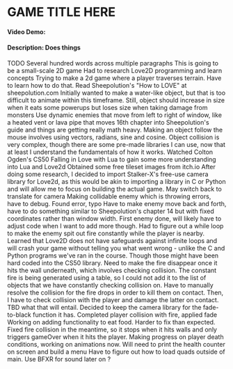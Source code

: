# GAME TITLE HERE
#### Video Demo: <insert url>
#### Description: Does things
TODO Several hundred words across multiple paragraphs
This is going to be a small-scale 2D game
Had to research Love2D programming and learn concepts
Trying to make a 2d game where a player traverses terrain. Have to learn how to do that. 
Read Sheepolution's "How to LOVE" at sheepolution.com
Initially wanted to make a water-like object, but that is too difficult to animate within this timeframe. Still, object should increase in size when it eats some powerups but loses size when taking damage from monsters
Use dynamic enemies that move from left to right of window, like a heated vent or lava pipe that moves
16th chapter into Sheepolution's guide and things are getting really math heavy. Making an object follow the mouse involves using vectors, radians, sine and cosine.
Object collision is very complex, though there are some pre-made libraries I can use, now that at least I understand the fundamentals of how it works.
Watched Colton Ogden's CS50 Falling in Love with Lua to gain some more understanding into Lua and Love2d
Obtained some free tileset images from itch.io
After doing some research, I decided to import Stalker-X's free-use camera library for Love2d, as this would be akin to importing a library in C or Python and will allow me to focus on building the actual game.
May switch back to translate for camera
Making collidable enemy which is throwing errors, have to debug.
Found error, typo
Have to make enemy move back and forth, have to do something similar to Sheepolution's chapter 14 but with fixed coordinates rather than window width.
First enemy done, will likely have to adjust code when I want to add more though.
Had to figure out a while loop to make the enemy spit out fire constantly while the player is nearby. Learned that Love2D does not have safeguards against infinite loops and will crash your game without telling you what went wrong - unlike the C and Python programs we've ran in the course. Though those might have been hard coded into the CS50 library.
Need to make the fire disappear once it hits the wall underneath, which involves checking collision. The constant fire is being generated using a table, so I could not add it to the list of objects that we have constantly checking collision on. Have to manually resolve the collision for the fire drops in order to kill them on contact.
Then, I have to check collision with the player and damage the latter on contact. TBD what that will entail.
Decided to keep the camera library for the fade-to-black function it has.
Completed player collision with fire, applied fade
Working on adding functionality to eat food. Harder to fix than expected.
Fixed fire collision in the meantime, so it stops when it hits walls and only triggers gameOver when it hits the player.
Making progress on player death conditions, working on animations now.
Will need to print the health counter on screen and build a menu
Have to figure out how to load quads outside of main.
Use BFXR for sound later on ?